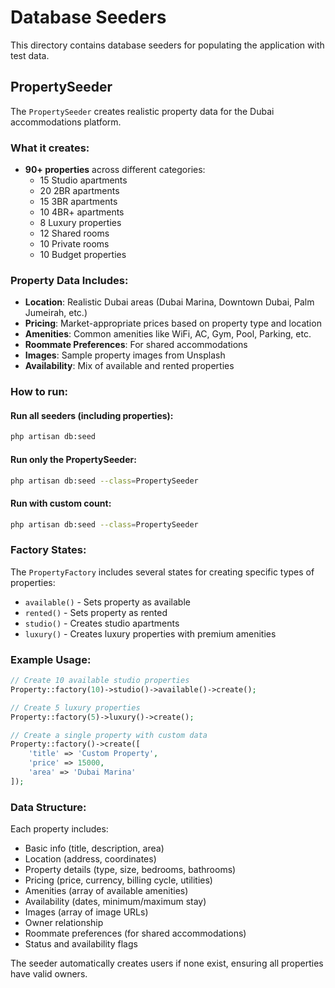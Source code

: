 # Database Seeders

This directory contains database seeders for populating the application with test data.

## PropertySeeder

The `PropertySeeder` creates realistic property data for the Dubai accommodations platform.

### What it creates:

- **90+ properties** across different categories:
  - 15 Studio apartments
  - 20 2BR apartments
  - 15 3BR apartments
  - 10 4BR+ apartments
  - 8 Luxury properties
  - 12 Shared rooms
  - 10 Private rooms
  - 10 Budget properties

### Property Data Includes:

- **Location**: Realistic Dubai areas (Dubai Marina, Downtown Dubai, Palm Jumeirah, etc.)
- **Pricing**: Market-appropriate prices based on property type and location
- **Amenities**: Common amenities like WiFi, AC, Gym, Pool, Parking, etc.
- **Roommate Preferences**: For shared accommodations
- **Images**: Sample property images from Unsplash
- **Availability**: Mix of available and rented properties

### How to run:

#### Run all seeders (including properties):
```bash
php artisan db:seed
```

#### Run only the PropertySeeder:
```bash
php artisan db:seed --class=PropertySeeder
```

#### Run with custom count:
```bash
php artisan db:seed --class=PropertySeeder
```

### Factory States:

The `PropertyFactory` includes several states for creating specific types of properties:

- `available()` - Sets property as available
- `rented()` - Sets property as rented
- `studio()` - Creates studio apartments
- `luxury()` - Creates luxury properties with premium amenities

### Example Usage:

```php
// Create 10 available studio properties
Property::factory(10)->studio()->available()->create();

// Create 5 luxury properties
Property::factory(5)->luxury()->create();

// Create a single property with custom data
Property::factory()->create([
    'title' => 'Custom Property',
    'price' => 15000,
    'area' => 'Dubai Marina'
]);
```

### Data Structure:

Each property includes:
- Basic info (title, description, area)
- Location (address, coordinates)
- Property details (type, size, bedrooms, bathrooms)
- Pricing (price, currency, billing cycle, utilities)
- Amenities (array of available amenities)
- Availability (dates, minimum/maximum stay)
- Images (array of image URLs)
- Owner relationship
- Roommate preferences (for shared accommodations)
- Status and availability flags

The seeder automatically creates users if none exist, ensuring all properties have valid owners. 